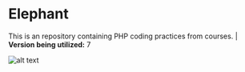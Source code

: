 # Elephant
This is an repository containing PHP coding practices from courses. | **Version being utilized:** 7

![alt text](https://e5ce463uma323hyvrr4xumqs-wpengine.netdna-ssl.com/wp-content/uploads/2019/12/php-elephant.png)
